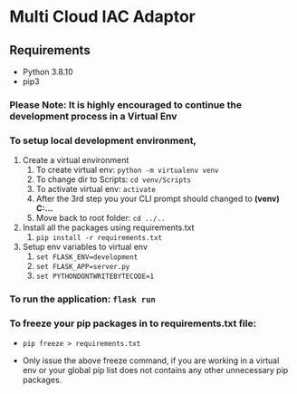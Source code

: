 # Multi Cloud IAC Adaptor

## Requirements
* Python 3.8.10
* pip3

### Please Note: It is highly encouraged to continue the development process in a Virtual Env

### To setup local development environment,
1. Create a virtual environment
   1. To create virtual env: `python -m virtualenv venv`
   2. To change dir to Scripts: `cd venv/Scripts`
   3. To activate virtual env: `activate`
   4. After the 3rd step you your CLI prompt should changed to **(venv) C:...**
   5. Move back to root folder: `cd ../..`
2. Install all the packages using requirements.txt
   1. `pip install -r requirements.txt `
3. Setup env variables to virtual env
   1. `set FLASK_ENV=development`
   2. `set FLASK_APP=server.py`
   3. `set PYTHONDONTWRITEBYTECODE=1`

### To run the application: `flask run`

### To freeze your pip packages in to requirements.txt file: 
* `pip freeze > requirements.txt`
  
* Only issue the above freeze command, if you are working in a virtual env or your global pip list does not contains any other unnecessary pip packages.
